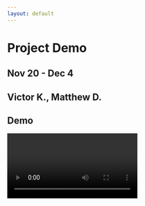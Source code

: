 ```yaml
---
layout: default
---
```


# Project Demo
## Nov 20 - Dec 4
## Victor K., Matthew D.

## Demo

<video controls="" src="demo.mp4"></video>